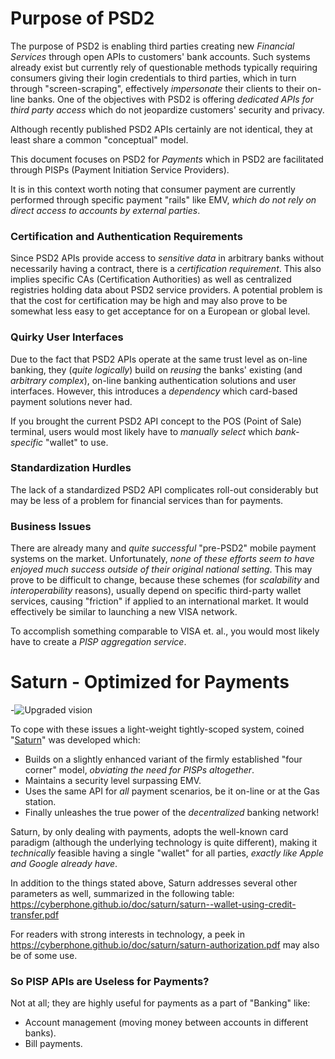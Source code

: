 # Purpose of PSD2
The purpose of PSD2 is enabling third parties creating new *Financial Services* through
open APIs to customers' bank accounts.  Such systems already exist but currently rely of questionable methods
typically requiring consumers giving their login credentials to third parties, which in turn through
"screen-scraping", effectively *impersonate* their clients to their on-line banks.  One of the objectives
with PSD2 is offering *dedicated APIs for third party access* which do not jeopardize customers' security and privacy.  

Although recently published PSD2 APIs certainly are not identical, they at least share a common "conceptual" model.

This document focuses on PSD2 for *Payments* which in PSD2 are facilitated through PISPs (Payment Initiation Service Providers).

It is in this context worth noting that consumer payment are currently performed through specific payment "rails" like EMV, *which do not rely on direct access to accounts by external parties*.

### Certification and Authentication Requirements
Since PSD2 APIs provide access to *sensitive data* in arbitrary banks
without necessarily having a contract, there is a *certification requirement*.
This also implies specific CAs (Certification Authorities) as well as centralized registries
holding data about PSD2 service providers.  A potential problem is that the cost for certification may
be high and may also prove to be somewhat less easy to get acceptance for on a European or global level.

### Quirky User Interfaces
Due to the fact that PSD2 APIs operate at the same trust level as on-line banking,
they (*quite logically*) build on *reusing* the banks' existing (and *arbitrary complex*),
on-line banking authentication solutions and user interfaces.
However, this introduces a *dependency* which card-based payment solutions never had.

If you brought the current PSD2 API concept to the POS (Point of Sale) terminal,
users would most likely have to *manually select* which *bank-specific* "wallet" to use.

### Standardization Hurdles
The lack of a standardized PSD2 API complicates roll-out considerably but may be less of a
problem for financial services than for payments.

### Business Issues
There are already many and *quite successful* "pre-PSD2" mobile payment systems on the market.
Unfortunately, *none of these efforts seem to have enjoyed much success outside of their
original national setting*. This may prove to be difficult to change, because these schemes
(for *scalability* and *interoperability* reasons), usually depend on specific third-party
wallet services, causing "friction" if applied to an international market.
It would effectively be similar to launching a new VISA network.

To accomplish something comparable to VISA et. al., you would most likely have to
create a *PISP aggregation service*.

# Saturn - Optimized for Payments
-![Upgraded vision](https://cyberphone.github.io/doc/saturn/supervsdistrib.svg)

To cope with these issues a light-weight tightly-scoped system, coined "[Saturn](https://cyberphone.github.io/doc/saturn/)" was developed which:
- Builds on a slightly enhanced variant of the firmly
established "four corner" model, *obviating the need for PISPs altogether*.
- Maintains a security level surpassing EMV.
- Uses the same API for *all* payment scenarios, be it on-line or at the Gas station.
- Finally unleashes the true power of the *decentralized* banking network!

Saturn, by only dealing with payments, adopts the well-known card paradigm (although the
underlying technology is quite different), making it *technically* feasible having
a single "wallet" for all parties, *exactly like Apple and Google already have*.

In addition to the things stated above, Saturn addresses several other
parameters as well, summarized in the following table:
https://cyberphone.github.io/doc/saturn/saturn--wallet-using-credit-transfer.pdf

For readers with strong interests in technology, a peek in 
https://cyberphone.github.io/doc/saturn/saturn-authorization.pdf
may also be of some use.

### So PISP APIs are Useless for Payments?
Not at all; they are highly useful for payments as a part of "Banking" like:
- Account management (moving money between accounts in different banks).
- Bill payments. 
